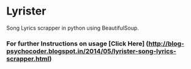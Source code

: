 Lyrister
========

Song Lyrics scrapper in python using BeautifulSoup.

### For further Instructions on usage [Click Here] (http://blog-psychocoder.blogspot.in/2014/05/lyrister-song-lyrics-scrapper.html)
